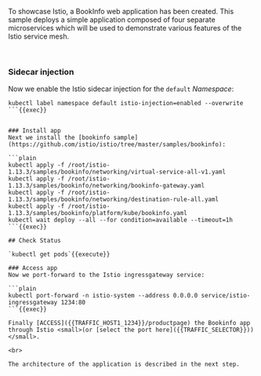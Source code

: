 To showcase Istio, a BookInfo web application has been created. This sample deploys a simple application composed of four separate microservices which will be used to demonstrate various features of the Istio service mesh.

<br>

### Sidecar injection
Now we enable the Istio sidecar injection for the `default` *Namespace*:

```plain
kubectl label namespace default istio-injection=enabled --overwrite
```{{exec}}


### Install app
Next we install the [bookinfo sample](https://github.com/istio/istio/tree/master/samples/bookinfo):

```plain
kubectl apply -f /root/istio-1.13.3/samples/bookinfo/networking/virtual-service-all-v1.yaml
kubectl apply -f /root/istio-1.13.3/samples/bookinfo/networking/bookinfo-gateway.yaml
kubectl apply -f /root/istio-1.13.3/samples/bookinfo/networking/destination-rule-all.yaml
kubectl apply -f /root/istio-1.13.3/samples/bookinfo/platform/kube/bookinfo.yaml
kubectl wait deploy --all --for condition=available --timeout=1h
```{{exec}}

## Check Status

`kubectl get pods`{{execute}}

### Access app
Now we port-forward to the Istio ingressgateway service:

```plain
kubectl port-forward -n istio-system --address 0.0.0.0 service/istio-ingressgateway 1234:80
```{{exec}}

Finally [ACCESS]({{TRAFFIC_HOST1_1234}}/productpage) the Bookinfo app through Istio <small>(or [select the port here]({{TRAFFIC_SELECTOR}}))</small>.

<br>

The architecture of the application is described in the next step.
